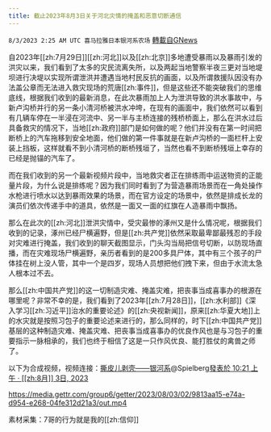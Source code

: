 ```yaml
---
title: 截止2023年8月3日关于河北灾情的掩盖和恶意切断通信
---
```

`8/3/2023 2:25 AM UTC 喜马拉雅日本银河系农场` [轉載自GNews](https://gnews.org/articles/1514869)

自2023年[[zh:7月29日]][[zh:河北]]以及[[zh:北京]]多地遭受暴雨以及暴雨引发的洪灾以来，我们看到了太多的灾民流离失所，以及两起当地警察半夜三更对当地堤坝进行决堤以实现所谓泄洪并遭遇当地村民反抗的画面，以及所谓救援队因没有办法盖公章而无法进入救灾现场的荒唐[[zh:事件]]，但是这些还不能突破我们的思维底线，根据我们收到的最新消息，在此次暴雨加上人为泄洪导致的洪水事故中，与新卢沟桥并行的另一条小清河桥被洪水冲垮，在现有的画面中，我们依然可以看到有几辆车停在一半浸在河流中、另一半与主桥连接的残桥桥面上，那么在洪水过后具备救灾的情况下，当地[[zh:政府]]部门是如何做的呢？他们并没有在第一时间把断桥上的汽车拖移到安全地面，他们做的第一件事就是在新卢沟桥的一面栏杆上安装上挡板，这样就看不到小清河桥的断桥残垣了，当然也看不到断桥残垣上幸存的已经是抛锚的汽车了。

而在我们收到的另一个最新视频片段中，当地救灾者正在排练雨中运送物资的正能量片段，为什么说是排练呢？因为我们同时看到了为营造暴雨场景而在一角处操作水枪进行喷水以达到暴雨效果的场景，而在官方设定的场景中，依然是排成长龙的演员们依次传递手中的道具，依然是一面又一面的红旗在人造暴雨中飘扬。

那么在此次的[[zh:河北]]泄洪灾情中，受灾最惨的涿州又是什么情况呢，根据我们收到的记录，涿州已经尸横遍野，但是[[zh:共产党]]依然采取最卑鄙最残忍的手段对灾难进行掩盖，我们收到的聊天截图显示，门头沟当局把信号切断，以防现场直播，而在灾难现场尸横遍野，亲历者看到的是200多具尸体，其中有三个孩子的尸体挂在树上没人管，其中一个是四岁，现场人员想把他们拽下来，但由于水流太急人根本过不去。

那么[[zh:中国共产党]]的这一切制造灾难、掩盖灾难，把丧事当成喜事办的根源在哪里呢？非常不幸的是，我们看到了2023年[[zh:7月28日]]，[[zh:水利部]]《深入学习[[zh:习近平]]治水的重要论述》的[[zh:央视新闻]]，原来[[zh:华夏大地]]上的水灾就是按照习包子的重要论述来进行的，那么同样的，时下[[zh:中国共产党]]基层的这种制造灾难、掩盖灾难、把丧事当成喜事办的优良作风也是与习包子的重要指示一脉相承的，我们也终于相信了这是一只作风优良、能打胜仗的禽兽之师了。

以下为合成视频，视频连接：[撕皮儿剥壳——银河系](https://gettr.com/user/spielberg)@Spielberg[發表於 10:21 上午 · [[zh:8月]] 3日, 2023](https://gettr.com/post/p2nd9j15bc7)

https://media.gettr.com/group6/getter/2023/08/03/02/9813aa15-e74a-d954-e268-04fe312d21a3/out.mp4

素材采集：7哥的行为就是我的[[zh:信仰]]
